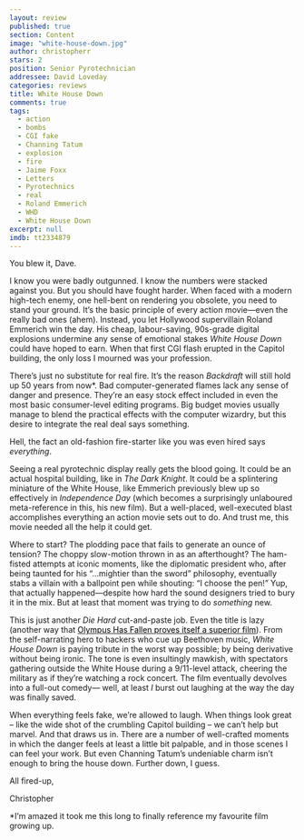 ```yaml
---
layout: review
published: true
section: Content
image: "white-house-down.jpg"
author: christopherr
stars: 2
position: Senior Pyrotechnician
addressee: David Loveday
categories: reviews
title: White House Down
comments: true
tags: 
  - action
  - bombs
  - CGI fake
  - Channing Tatum
  - explosion
  - fire
  - Jaime Foxx
  - Letters
  - Pyrotechnics
  - real
  - Roland Emmerich
  - WHD
  - White House Down
excerpt: null
imdb: tt2334879
---
```


You blew it, Dave.

I know you were badly outgunned. I know the numbers were stacked against you. But you should have fought harder. When faced with a modern high-tech enemy, one hell-bent on rendering you obsolete, you need to stand your ground. It&rsquo;s the basic principle of every action movie&mdash;even the really bad ones (ahem). Instead, you let Hollywood supervillain Roland Emmerich win the day. His cheap, labour-saving, 90s-grade digital explosions undermine any sense of emotional stakes _White House Down_ could have hoped to earn. When that first CGI flash erupted in the Capitol building, the only loss I mourned was your profession.

There&rsquo;s just no substitute for real fire. It&rsquo;s the reason _Backdraft_ will still hold up 50 years from now*. Bad computer-generated flames lack any sense of danger and presence. They&rsquo;re an easy stock effect included in even the most basic consumer-level editing programs. Big budget movies usually manage to blend the practical effects with the computer wizardry, but this desire to integrate the real deal says something.

Hell, the fact an old-fashion fire-starter like you was even hired says <em>everything</em>.

Seeing a real pyrotechnic display really gets the blood going. It could be an actual hospital building, like in <em>The Dark Knight</em>. It could be a splintering miniature of the White House, like Emmerich previously blew up so effectively in <em>Independence Day </em>(which becomes a surprisingly unlaboured meta-reference in this, his new film). But a well-placed, well-executed blast accomplishes everything an action movie sets out to do. And trust me, this movie needed all the help it could get.

Where to start? The plodding pace that fails to generate an ounce of tension? The choppy slow-motion thrown in as an afterthought? The ham-fisted attempts at iconic moments, like the diplomatic president who, after being taunted for his &ldquo;&hellip;mightier than the sword&rdquo; philosophy, eventually stabs a villain with a ballpoint pen while shouting: &ldquo;I choose the pen!&rdquo; Yup, that actually happened&mdash;despite how hard the sound designers tried to bury it in the mix. But at least that moment was trying to do <em>something</em> new.

This is just another <em>Die Hard</em> cut-and-paste<em> </em>job. Even the title is lazy (another way that <a href="/content/2013/3/22/olympus-has-fallen.html"><span style="color:windowtext;">Olympus Has Fallen proves itself a superior film</span></a>). From the self-narrating hero to hackers who cue up Beethoven music, <em>White House Down </em>is paying tribute in the worst way possible; by being derivative without being ironic. The tone is even insultingly mawkish, with spectators gathering outside the White House during a 9/11-level attack, cheering the military as if they&rsquo;re watching a rock concert. The film eventually devolves into a full-out comedy&mdash; well, at least <em>I</em> burst out laughing at the way the day was finally saved.

When everything feels fake, we&rsquo;re allowed to laugh. When things look great &ndash; like the wide shot of the crumbling Capitol building &ndash; we can&rsquo;t help but marvel. And that draws us in. There are a number of well-crafted moments in which the danger feels at least a little bit palpable, and in those scenes I can feel your work. But even Channing Tatum&rsquo;s undeniable charm isn&rsquo;t enough to bring the house down. Further down, I guess.

All fired-up,

Christopher

*I&rsquo;m amazed it took me this long to finally reference my favourite film growing up.